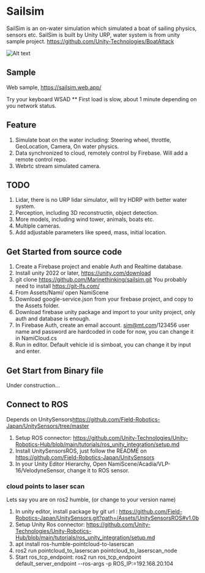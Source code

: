 # Sailsim

SailSim is an on-water simulation which simulated a boat of sailing physics, sensors etc.
SailSim is built by Unity URP, water system is from unity sample project.
https://github.com/Unity-Technologies/BoatAttack

![Alt text](simsim.png)

## Sample

Web sample, <https://sailsim.web.app/>

Try your keyboard WSAD
\*\* First load is slow, about 1 minute depending on you network status.

## Feature

1. Simulate boat on the water including: Steering wheel, throttle, GeoLocation, Camera, On water physics.
2. Data synchronized to cloud, remotely control by Firebase. Will add a remote control repo.
3. Webrtc stream simulated camera.

## TODO

1. Lidar, there is no URP lidar simulator, will try HDRP with better water system.
2. Perception, including 3D reconstructin, object detection.
3. More models, including wind tower, animals, boats etc.
4. Multiple cameras.
5. Add adjustable parameters like speed, mass, initial location.

## Get Started from source code

1. Create a Firebase project and enable Auth and Realtime database.
2. Install unity 2022 or later, https://unity.com/download
3. git clone https://github.com/Marinethinking/sailsim.git You probably need to install https://git-lfs.com/
4. From Assets/Nami/ open NamiScene
5. Download google-service.json from your firebase project, and copy to the Assets folder.
6. Download firebase unity package and import to your unity project, only auth and database is enough.
7. In Firebase Auth, create an email account. sim@mt.com/123456 user name and password are hardcoded in code for now, you can change it in NamiCloud.cs
8. Run in editor. Default vehicle id is simboat, you can change it by input and enter.

## Get Start from Binary file

Under construction...

## Connect to ROS

Depends on UnitySensors<https://github.com/Field-Robotics-Japan/UnitySensors/tree/master>

1. Setup ROS connector: https://github.com/Unity-Technologies/Unity-Robotics-Hub/blob/main/tutorials/ros_unity_integration/setup.md
2. Install UnitySensorsROS, just follow the README on https://github.com/Field-Robotics-Japan/UnitySensors
3. In your Unity Editor Hierarchy, Open NamiScene/Acadia/VLP-16/VelodyneSensor, change it to ROS sensor.

### cloud points to laser scan

Lets say you are on ros2 humble, (or change to your version name)

1. In unity editor, install package by git url : https://github.com/Field-Robotics-Japan/UnitySensors.git?path=/Assets/UnitySensorsROS#v1.0b
2. Setup Unity Ros connector: https://github.com/Unity-Technologies/Unity-Robotics-Hub/blob/main/tutorials/ros_unity_integration/setup.md
3. apt install ros-humble-pointcloud-to-laserscan
4. ros2 run pointcloud_to_laserscan pointcloud_to_laserscan_node
5. Start ros_tcp_endpoint:
   ros2 run ros_tcp_endpoint default_server_endpoint --ros-args -p ROS_IP:=192.168.20.104
